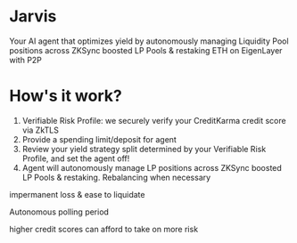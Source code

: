 # Jarvis
Your AI agent that optimizes yield by autonomously managing Liquidity Pool positions across ZKSync boosted LP Pools & restaking ETH on EigenLayer with P2P

# How's it work?
1. Verifiable Risk Profile: we securely verify your CreditKarma credit score via ZkTLS
2. Provide a spending limit/deposit for agent
3. Review your yield strategy split determined by your Verifiable Risk Profile, and set the agent off!
4. Agent will autonomously manage LP positions across ZKSync boosted LP Pools & restaking. Rebalancing when necessary

impermanent loss & ease to liquidate

Autonomous polling period

higher credit scores can afford to take on more risk